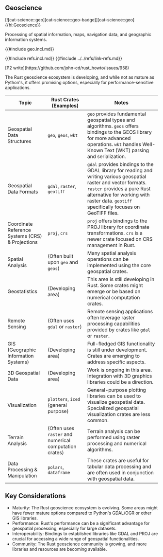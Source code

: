 ## Geoscience

[![cat-science::geo][cat-science::geo-badge]][cat-science::geo]{{hi:Geoscience}}

Processing of spatial information, maps, navigation data, and geographic information systems.

{{#include geo.incl.md}}

{{#include refs.incl.md}}
{{#include ../../refs/link-refs.md}}

<div class="hidden">
[P2 write](https://github.com/john-cd/rust_howto/issues/958)

The Rust geoscience ecosystem is developing, and while not as mature as Python's, it offers promising options, especially for performance-sensitive applications.

| Topic | Rust Crates (Examples) | Notes |
|---|---|---|
| Geospatial Data Structures | `geo`, `geos`, `wkt` | `geo` provides fundamental geospatial types and algorithms. `geos` offers bindings to the GEOS library for more advanced operations. `wkt` handles Well-Known Text (WKT) parsing and serialization. |
| Geospatial Data Formats | `gdal`, `raster`, `geotiff` | `gdal` provides bindings to the GDAL library for reading and writing various geospatial raster and vector formats. `raster` provides a pure Rust alternative for working with raster data. `geotiff` specifically focuses on GeoTIFF files. |
| Coordinate Reference Systems (CRS) & Projections | `proj`, `crs` | `proj` offers bindings to the PROJ library for coordinate transformations. `crs` is a newer crate focused on CRS management in Rust. |
| Spatial Analysis | (Often built upon `geo` and `geos`) | Many spatial analysis operations can be implemented using the core geospatial crates. |
| Geostatistics | (Developing area) | This area is still developing in Rust. Some crates might emerge or be based on numerical computation crates. |
| Remote Sensing | (Often uses `gdal` or `raster`) | Remote sensing applications often leverage raster processing capabilities provided by crates like `gdal` or `raster`. |
| GIS (Geographic Information Systems) | (Developing area) | Full-fledged GIS functionality is still under development. Crates are emerging to address specific aspects. |
| 3D Geospatial Data | (Developing area) | Work is ongoing in this area. Integration with 3D graphics libraries could be a direction. |
| Visualization | `plotters`, `iced` (general purpose) | General-purpose plotting libraries can be used to visualize geospatial data. Specialized geospatial visualization crates are less common. |
| Terrain Analysis | (Often uses `raster` and numerical computation crates) | Terrain analysis can be performed using raster processing and numerical algorithms. |
| Data Processing & Manipulation | `polars`, `dataframe` | These crates are useful for tabular data processing and are often used in conjunction with geospatial data. |

## Key Considerations

* Maturity: The Rust geoscience ecosystem is evolving. Some areas might have fewer mature options compared to Python's GDAL/OGR or other GIS libraries.
* Performance: Rust's performance can be a significant advantage for geospatial processing, especially for large datasets.
* Interoperability: Bindings to established libraries like GDAL and PROJ are crucial for accessing a wide range of geospatial functionalities.
* Community: The Rust geoscience community is growing, and more libraries and resources are becoming available.

</div>
